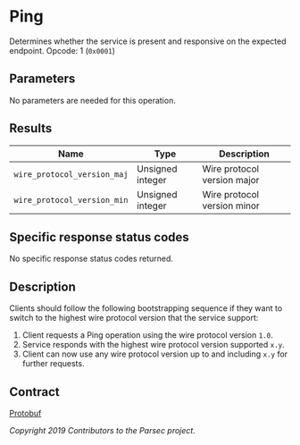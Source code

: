 # Ping

Determines whether the service is present and responsive on the expected endpoint. Opcode: 1
(`0x0001`)

## Parameters

No parameters are needed for this operation.

## Results

| Name                        | Type             | Description                 |
|-----------------------------|------------------|-----------------------------|
| `wire_protocol_version_maj` | Unsigned integer | Wire protocol version major |
| `wire_protocol_version_min` | Unsigned integer | Wire protocol version minor |

## Specific response status codes

No specific response status codes returned.

## Description

Clients should follow the following bootstrapping sequence if they want to switch to the highest
wire protocol version that the service support:

1. Client requests a Ping operation using the wire protocol version `1.0`.
2. Service responds with the highest wire protocol version supported `x.y`.
3. Client can now use any wire protocol version up to and including `x.y` for further requests.

## Contract

[Protobuf](https://github.com/parallaxsecond/parsec-operations/blob/master/protobuf/ping.proto)

*Copyright 2019 Contributors to the Parsec project.*
